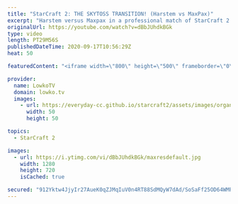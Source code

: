 ```yaml
---
title: "StarCraft 2: THE SKYTOSS TRANSITION! (Harstem vs MaxPax)"
excerpt: "Harstem versus Maxpax in a professional match of StarCraft 2. Really cool match of Protoss versus Protoss between a newcomer and a veteran.  Match is from OlimoLeague: https://www.patreon.com/olimoley  Become a YouTube member: https://lowko.tv/join Support my work on Patreon: http://www.patreon.com/lowkotv"
originalUrl: https://youtube.com/watch?v=dBbJUhdkBGk
type: video
length: PT29M56S
publishedDateTime: 2020-09-17T10:56:29Z
heat: 50

featuredContent: "<iframe width=\"800\" height=\"500\" frameborder=\"0\" src=\"https://www.youtube.com/embed/dBbJUhdkBGk\" allow=\"accelerometer; autoplay; encrypted-media; gyroscope; picture-in-picture\" allowfullscreen></iframe>"

provider:
  name: LowkoTV
  domain: lowko.tv
  images:
    - url: https://everyday-cc.github.io/starcraft2/assets/images/organizations/lowko.tv-50x50.jpg
      width: 50
      height: 50

topics:
  - StarCraft 2

images:
  - url: https://i.ytimg.com/vi/dBbJUhdkBGk/maxresdefault.jpg
    width: 1280
    height: 720
    isCached: true

secured: "912Yktw4JjyIr27AueK0qZJMqIuV0n4RT88SdMQyW7dAd/SoSaFf25OD64WMPGkxPLLVsWik5feBUPg/bLVXU9/4LKuW1AvOjTPt6FDqpcxsGVjaUxeKqrthRnQGuizkltGLKaYrLVLqSImsCMuDBxmPU+di7sjrIRExbwyGa1d07i5M/j1RTENZTJJNiKK5EIOTQkhz64K3JHhJtDxkJtkcQ8Yn7goX6Sbc38jvkPAJhpiaBBdqhVwTQTZetXcEEFOTPjedb4FMiIJYs0PrYQt/Hk28BZsp8HXCwj2zLGgi0TT+9F8TMhdv1W8kN7oQkisZfLsv1CpqDYkOrvAPpqePOZh4rKDD6dDta4/SY39eUEAEkda2CRsPB7VpJBy+KKGitFFfFRA3mHcpCBZyOc+7TvTORdcWSf2IvMVhIMc=;gnEGuuPqTeGbd2qrR38U8A=="
---
```


